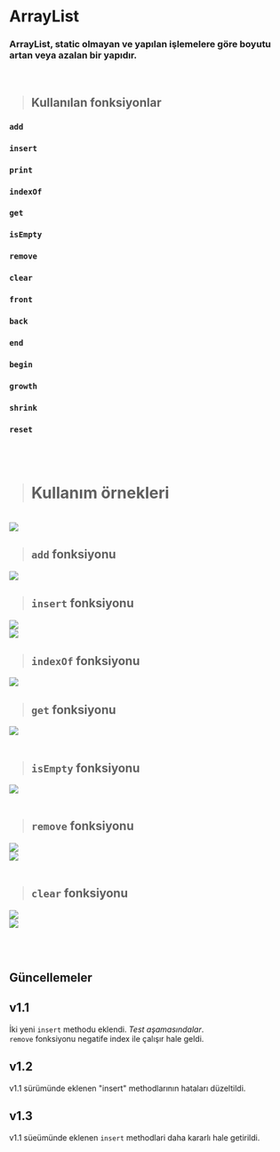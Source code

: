 # **ArrayList**

### **ArrayList, static olmayan ve yapılan işlemelere göre boyutu artan veya azalan bir yapıdır.**

<br/>

> ## **Kullanılan fonksiyonlar**

### **`add`** <br> 
### **`insert`** <br>
### **`print`** <br> 
### **`indexOf`** <br> 
### **`get`** <br>
### **`isEmpty`** <br> 
### **`remove`** <br> 
### **`clear`** <br> 
### **`front`** <br> 
### **`back`** <br> 
### **`end`** <br> 
### **`begin`** <br> 
### **`growth`** <br> 
### **`shrink`** <br> 
### **`reset`** <br>

<br/><br/>

> # **Kullanım örnekleri**

<br/>

<img src="img/AllList.png">

<br/>

> ## **`add` fonksiyonu**
<img src="img/AddF.png"/>

<br/>

> ## **`insert` fonksiyonu**
<img src="img/insertF.png"/>
<br/>
<img src="img/insertOut.png"/>

<br/>

> ## **`indexOf` fonksiyonu**
<img src="img/indexOfF.png"/>

<br/>

> ## **`get` fonksiyonu**
<img src="img/getF.png"/>

<br/>

<br/>

> ## **`isEmpty` fonksiyonu**
<img src="img/isEmptyF.png"/>

<br/>

<br/>

> ## **`remove` fonksiyonu**
<img src="img/removeF.png"/>
<br/>
<img src="img/removeOut.png"/>

<br/>

<br/>

> ## **`clear` fonksiyonu**
<img src="img/clearF.png"/>
<br/>
<img src="img/clearOut.png"/>

<br/>

<br/><br/>

## Güncellemeler

## v1.1
İki yeni `insert` methodu eklendi.  *Test aşamasındalar*. <br>
`remove` fonksiyonu negatife index ile çalışır hale geldi. <br>

## v1.2
v1.1 sürümünde eklenen "insert" methodlarının hataları düzeltildi. <br>

## v1.3
v1.1 süeümünde eklenen `insert` methodlari daha kararlı hale getirildi. <br>
